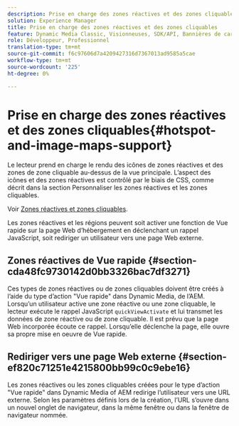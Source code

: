 ```yaml
---
description: Prise en charge des zones réactives et des zones cliquables
solution: Experience Manager
title: Prise en charge des zones réactives et des zones cliquables
feature: Dynamic Media Classic, Visionneuses, SDK/API, Bannières de carrousel
role: Développeur, Professionnel
translation-type: tm+mt
source-git-commit: f6c97606d7a4209427316d7367013ad9585a5cae
workflow-type: tm+mt
source-wordcount: '225'
ht-degree: 0%

---
```



# Prise en charge des zones réactives et des zones cliquables{#hotspot-and-image-maps-support}

Le lecteur prend en charge le rendu des icônes de zones réactives et des zones de zone cliquable au-dessus de la vue principale. L’aspect des icônes et des zones réactives est contrôlé par le biais de CSS, comme décrit dans la section Personnaliser les zones réactives et les zones cliquables.

Voir [Zones réactives et zones cliquables](../../c-html5-aem-asset-viewers/c-html5-aem-carousel/c-html5-aem-carousel-customizingviewer/r-html5-aem-carousel-customize-hotspots-imagemaps.md#reference-2ac3cc414ef2467390bf53145f1d8d74).

Les zones réactives et les régions peuvent soit activer une fonction de Vue rapide sur la page Web d’hébergement en déclenchant un rappel JavaScript, soit rediriger un utilisateur vers une page Web externe.

## Zones réactives de Vue rapide {#section-cda48fc9730142d0bb3326bac7df3271}

Ces types de zones réactives ou de zones cliquables doivent être créés à l’aide du type d’action &quot;Vue rapide&quot; dans Dynamic Media, de l’AEM. Lorsqu’un utilisateur active une zone réactive ou une zone cliquable, le lecteur exécute le rappel JavaScript `quickViewActivate` et lui transmet les données de zone réactive ou de zone cliquable. Il est prévu que la page Web incorporée écoute ce rappel. Lorsqu’elle déclenche la page, elle ouvre sa propre mise en oeuvre de Vue rapide.

## Rediriger vers une page Web externe {#section-ef820c71251e4215800bb99c0c9ebe16}

Les zones réactives ou les zones cliquables créées pour le type d’action &quot;Vue rapide&quot; dans Dynamic Media of AEM redirige l’utilisateur vers une URL externe. Selon les paramètres définis lors de la création, l’URL s’ouvre dans un nouvel onglet de navigateur, dans la même fenêtre ou dans la fenêtre de navigateur nommée.
